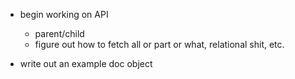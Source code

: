 - begin working on API
  - parent/child
  - figure out how to fetch all or part or what, relational shit, etc.

- write out an example doc object
